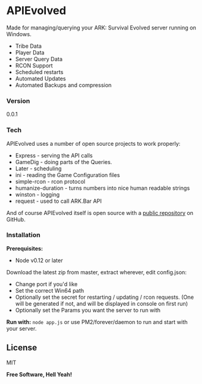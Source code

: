 # APIEvolved

Made for managing/querying your ARK: Survival Evolved server running on Windows.

  - Tribe Data
  - Player Data
  - Server Query Data
  - RCON Support
  - Scheduled restarts
  - Automated Updates
  - Automated Backups and compression


### Version
0.0.1

### Tech

APIEvolved uses a number of open source projects to work properly:

* Express - serving the API calls
* GameDig - doing parts of the Queries.
* Later - scheduling
* ini - reading the Game Configuration files
* simple-rcon - rcon protocol
* humanize-duration - turns numbers into nice human readable strings
* winston - logging
* request - used to call ARK.Bar API

And of course APIEvolved itself is open source with a [public repository](https://github.com/Xstasy/APIEvolved) on GitHub.

### Installation
**Prerequisites:**
- Node v0.12 or later

Download the latest zip from master, extract wherever, edit config.json:
- Change port if you'd like
- Set the correct Win64 path
- Optionally set the secret for restarting / updating / rcon requests. (One will be generated if not, and will be displayed in console on first run)
- Optionally set the Params you want the server to run with

**Run with:**
```node app.js``` or use PM2/forever/daemon to run and start with your server.

License
----

MIT


**Free Software, Hell Yeah!**
